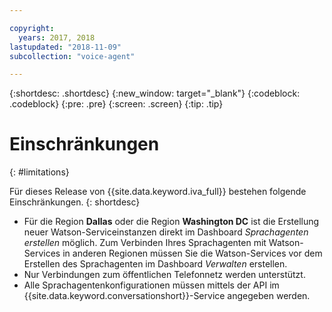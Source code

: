 ```yaml
---

copyright:
  years: 2017, 2018
lastupdated: "2018-11-09"
subcollection: "voice-agent"

---
```


{:shortdesc: .shortdesc}
{:new_window: target="_blank"}
{:codeblock: .codeblock}
{:pre: .pre}
{:screen: .screen}
{:tip: .tip}

# Einschränkungen
{: #limitations}

Für dieses Release von {{site.data.keyword.iva_full}} bestehen folgende Einschränkungen.
{: shortdesc}

* Für die Region **Dallas** oder die Region **Washington DC** ist die Erstellung neuer Watson-Serviceinstanzen direkt im Dashboard _Sprachagenten erstellen_ möglich. Zum Verbinden Ihres Sprachagenten mit Watson-Services in anderen Regionen müssen Sie die Watson-Services vor dem Erstellen des Sprachagenten im Dashboard _Verwalten_ erstellen.
* Nur Verbindungen zum öffentlichen Telefonnetz werden unterstützt.
* Alle Sprachagentenkonfigurationen müssen mittels der API im {{site.data.keyword.conversationshort}}-Service angegeben werden.
